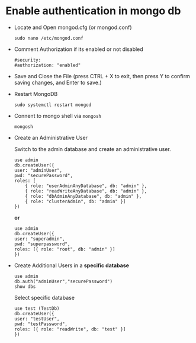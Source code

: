 # Enable authentication in mongo db

- Locate and Open mongod.cfg (or mongod.conf)
    ```
    sudo nano /etc/mongod.conf
    ```
- Comment Authorization if its enabled or not disabled
    ```
    #security:
    #authorization: "enabled"
    ```
- Save and Close the File (press CTRL + X to exit, then press Y to confirm saving changes, and Enter to save.)
- Restart MongoDB
    ```
    sudo systemctl restart mongod
    ```
- Connent to mongo shell via `mongosh`
    ```
    mongosh
    ```
- Create an Administrative User

    Switch to the admin database and create an administrative user.

    ```
    use admin
    db.createUser({
    user: "adminUser",
    pwd: "securePassword",
    roles: [
        { role: "userAdminAnyDatabase", db: "admin" },
        { role: "readWriteAnyDatabase", db: "admin" },
        { role: "dbAdminAnyDatabase", db: "admin" },
        { role: "clusterAdmin", db: "admin" }]
    })
    ```

    **or**

    ```
    use admin
    db.createUser({
    user: "superadmin",
    pwd: "superpassword",
    roles: [{ role: "root", db: "admin" }]
    })
    ```

- Create Additional Users in a **specific database**

    ```
    use admin
    db.auth("adminUser","securePassword")
    show dbs
    ```

    Select specific database

    ```
    use test (TestDb)
    db.createUser({
    user: "testUser",
    pwd: "testPassword",
    roles: [{ role: "readWrite", db: "test" }]
    })
    ```